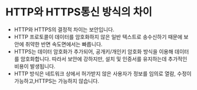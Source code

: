 # HTTP와 HTTPS통신 방식의 차이

- HTTP와 HTTPS의 결정적 차이는 보안입니다.
- HTTP 프로토콜이 데이터를 암호화하지 않은 일반 텍스트로 송수신하기 때문에 보안에 취약한 반면 속도면에서는 빠릅니다.
- HTTPS는 데이터 암호화가 추가되어, 공개키/개인키 암호화 방식을 이용해 데이터를 암호화합니다. 따라서 보안에 강하지만, 설치 및 인증서를 유지하는데 추가적인 비용이 발생됩니다.
- HTTP 방식은 네트워크 상에서 허가받지 않은 사용자가 정보를 임의로 열람, 수정이 가능하고,HTTPS는 가능하지 않습니다.
